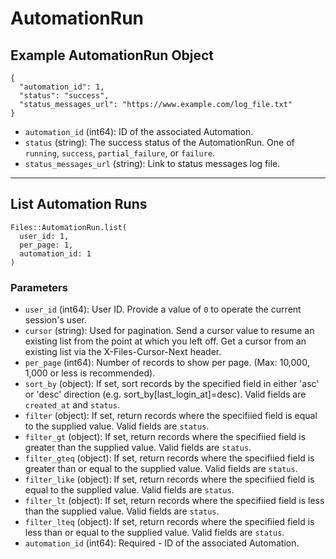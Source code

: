 # AutomationRun

## Example AutomationRun Object

```
{
  "automation_id": 1,
  "status": "success",
  "status_messages_url": "https://www.example.com/log_file.txt"
}
```

* `automation_id` (int64): ID of the associated Automation.
* `status` (string): The success status of the AutomationRun. One of `running`, `success`, `partial_failure`, or `failure`.
* `status_messages_url` (string): Link to status messages log file.


---

## List Automation Runs

```
Files::AutomationRun.list(
  user_id: 1, 
  per_page: 1, 
  automation_id: 1
)
```

### Parameters

* `user_id` (int64): User ID.  Provide a value of `0` to operate the current session's user.
* `cursor` (string): Used for pagination.  Send a cursor value to resume an existing list from the point at which you left off.  Get a cursor from an existing list via the X-Files-Cursor-Next header.
* `per_page` (int64): Number of records to show per page.  (Max: 10,000, 1,000 or less is recommended).
* `sort_by` (object): If set, sort records by the specified field in either 'asc' or 'desc' direction (e.g. sort_by[last_login_at]=desc). Valid fields are `created_at` and `status`.
* `filter` (object): If set, return records where the specifiied field is equal to the supplied value. Valid fields are `status`.
* `filter_gt` (object): If set, return records where the specifiied field is greater than the supplied value. Valid fields are `status`.
* `filter_gteq` (object): If set, return records where the specifiied field is greater than or equal to the supplied value. Valid fields are `status`.
* `filter_like` (object): If set, return records where the specifiied field is equal to the supplied value. Valid fields are `status`.
* `filter_lt` (object): If set, return records where the specifiied field is less than the supplied value. Valid fields are `status`.
* `filter_lteq` (object): If set, return records where the specifiied field is less than or equal to the supplied value. Valid fields are `status`.
* `automation_id` (int64): Required - ID of the associated Automation.
